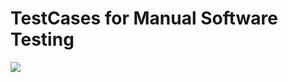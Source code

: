 # TestCases for Manual Software Testing
<img src="C:\Users\Adnan Sheikh\OneDrive\Pictures\surlelac.JPG"/>
